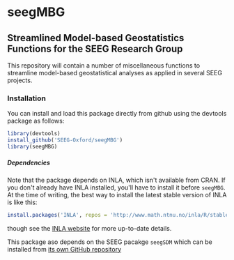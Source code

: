 # seegMBG
## Streamlined Model-based Geostatistics Functions for the SEEG Research Group

This repository will contain a number of miscellaneous functions to streamline model-based geostatistical analyses as applied in several SEEG projects.

### Installation

You can install and load this package directly from github using the devtools package as follows:

```r
library(devtools)
install_github('SEEG-Oxford/seegMBG')
library(seegMBG)
```

##### Dependencies

Note that the package depends on INLA, which isn't available from CRAN.
If you don't already have INLA installed, you'll have to install it before `seegMBG`.
At the time of writing, the best way to install the latest stable version of INLA is like this:

```r
install.packages('INLA', repos = 'http://www.math.ntnu.no/inla/R/stable')
```

though see the [INLA website](http://www.r-inla.org/download) for more up-to-date details.

This package aso depends on the SEEG pacakge `seegSDM` which can be installed from [its own GitHub repository](https://github.com/SEEG-Oxford/seegSDM)

